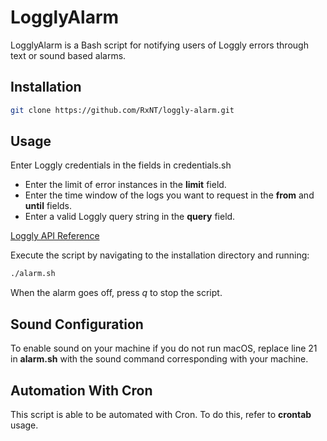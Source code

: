 # LogglyAlarm

LogglyAlarm is a Bash script for notifying users of Loggly errors through text or sound based alarms.

## Installation

```bash
git clone https://github.com/RxNT/loggly-alarm.git
```

## Usage

Enter Loggly credentials in the fields in credentials.sh

* Enter the limit of error instances in the **limit** field.
* Enter the time window of the logs you want to request in the **from** and **until** fields.
* Enter a valid Loggly query string in the **query** field.

[Loggly API Reference](https://www.loggly.com/docs/search-query-language/)

Execute the script by navigating to the installation directory and running:
```bash
./alarm.sh
```

When the alarm goes off, press *q* to stop the script.

## Sound Configuration

To enable sound on your machine if you do not run macOS, replace line 21 in **alarm.sh** with the sound command corresponding with your machine.

## Automation With Cron

This script is able to be automated with Cron. To do this, refer to **crontab** usage.
